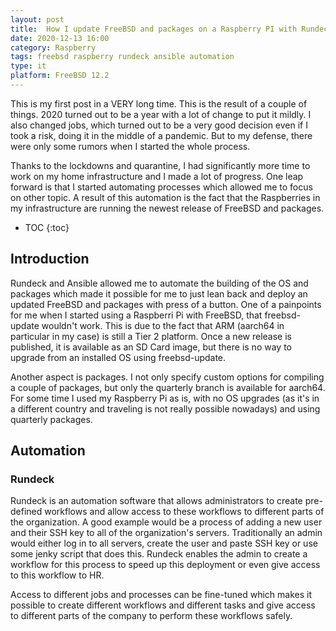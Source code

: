 ```yaml
---
layout:	post
title:	How I update FreeBSD and packages on a Raspberry PI with Rundeck and Ansible
date: 2020-12-13 16:00
category: Raspberry
tags: freebsd raspberry rundeck ansible automation
type: it
platform: FreeBSD 12.2
---
```


This is my first post in a VERY long time. This is the result of a couple of things. 2020 turned out to be a year with a lot of change to put it mildly. I also changed jobs, which turned out to be a very good decision even if I took a risk, doing it in the middle of a pandemic. But to my defense, there were only some rumors when I started the whole process.

Thanks to the lockdowns and quarantine, I had significantly more time to work on my home infrastructure and I made a lot of progress. One leap forward is that I started automating processes which allowed me to focus on other topic. A result of this automation is the fact that the Raspberries in my infrastructure are running the newest release of FreeBSD and packages.

* TOC
{:toc}

## Introduction
Rundeck and Ansible allowed me to automate the building of the OS and packages which made it possible for me to just lean back and deploy an updated FreeBSD and packages with press of a button. One of a painpoints for me when I started using a Raspberri Pi with FreeBSD, that freebsd-update wouldn't work. This is due to the fact that ARM (aarch64 in particular in my case) is still a Tier 2 platform. Once a new release is published, it is available as an SD Card image, but there is no way to upgrade from an installed OS using freebsd-update.

Another aspect is packages. I not only specify custom options for compiling a couple of packages, but only the quarterly branch is available for aarch64. For some time I used my Raspberry Pi as is, with no OS upgrades (as it's in a different country and traveling is not really possible nowadays) and using quarterly packages.

## Automation
### Rundeck
Rundeck is an automation software that allows administrators to create pre-defined workflows and allow access to these workflows to different parts of the organization. A good example would be a process of adding a new user and their SSH key to all of the organization's servers. Traditionally an admin would either log in to all servers, create the user and paste SSH key or use some jenky script that does this. Rundeck enables the admin to create a workflow for this process to speed up this deployment or even give access to this workflow to HR.

Access to different jobs and processes can be fine-tuned which makes it possible to create different workflows and different tasks and give access to different parts of the company to perform these workflows safely.
